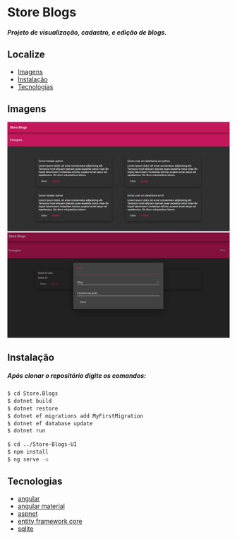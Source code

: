 # Store Blogs
##### Projeto de visualização, cadastro, e edição de blogs.

## Localize
* [Imagens](#imagens)
* [Instalação](#instalação)
* [Tecnologias](#tecnologias)

## Imagens
![Alt text](/Imagens/Home.PNG?raw=true "Tela de produto")
![Alt text](/Imagens/Modal.PNG?raw=true "Modal para adicionar novo iten")

## Instalação
##### Após clonar o repositório digite os comandos: 

```bash
$ cd Store.Blogs
$ dotnet build
$ dotnet restore
$ dotnet ef migrations add MyFirstMigration
$ dotnet ef database update
$ dotnet run
```
```bash
$ cd ../Store-Blogs-UI
$ npm install
$ ng serve -o
```


## Tecnologias
* [angular](https://angular.io/)
* [angular material](https://material.angular.io/)
* [aspnet](https://dotnet.microsoft.com/apps/aspnet) 
* [entity framework core](https://docs.microsoft.com/pt-br/ef/core/)
* [sqlite](https://docs.microsoft.com/pt-br/ef/core/)